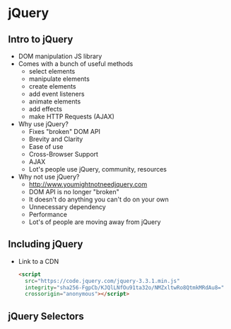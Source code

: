 # jQuery

## Intro to jQuery
* DOM manipulation JS library
* Comes with a bunch of useful methods
  * select elements
  * manipulate elements
  * create elements
  * add event listeners
  * animate elements
  * add effects
  * make HTTP Requests (AJAX)
* Why use jQuery?
  * Fixes "broken" DOM API
  * Brevity and Clarity
  * Ease of use
  * Cross-Browser Support
  * AJAX
  * Lot's people use jQuery, community, resources
* Why not use jQuery?
  * http://www.youmightnotneedjquery.com
  * DOM API is no longer "broken"
  * It doesn't do anything you can't do on your own
  * Unnecessary dependency
  * Performance
  * Lot's of people are moving away from jQuery

## Including jQuery
* Link to a CDN
  ```html
  <script
    src="https://code.jquery.com/jquery-3.3.1.min.js"
    integrity="sha256-FgpCb/KJQlLNfOu91ta32o/NMZxltwRo8QtmkMRdAu8="
    crossorigin="anonymous"></script>
  ```

## jQuery Selectors
